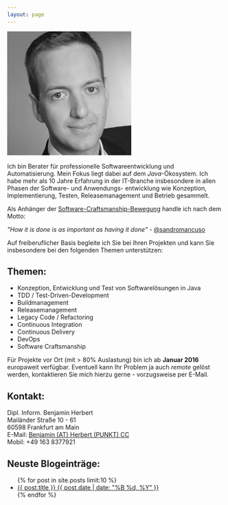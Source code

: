 ```yaml
---
layout: page
---
```

<p>
<div class="pull-right">

 <img src="images/bh.jpg" alt="Foto von Benjamin Herbert"/>

</div>
</p>

Ich bin Berater für professionelle Softwareentwicklung und Automatisierung. Mein Fokus
liegt dabei auf dem *Java*-Ökosystem. Ich habe mehr als 10 Jahre Erfahrung in der IT-Branche insbesondere in allen Phasen der Software- und Anwendungs- entwicklung
wie Konzeption, Implementierung, Testen, Releasemanagement und Betrieb gesammelt.

Als Anhänger der [Software-Craftsmanship-Bewegung](http://manifesto.softwarecraftsmanship.org/#/de)
handle ich nach dem Motto:

<cite>"How it is done is as important as having it done"</cite> - [@sandromancuso](https://twitter.com/sandromancuso)

Auf freiberuflicher Basis begleite ich Sie bei Ihren Projekten und kann Sie
insbesondere bei den folgenden Themen unterstützen:

## Themen:
* Konzeption, Entwicklung und Test von Softwarelösungen in Java
* TDD / Test-Driven-Development
* Buildmanagement
* Releasemanagement
* Legacy Code / Refactoring
* Continuous Integration
* Continuous Delivery
* DevOps
* Software Craftsmanship

Für Projekte vor Ort (mit > 80% Auslastung) bin ich ab **Januar 2016** europaweit verfügbar.
Eventuell kann Ihr Problem ja auch *remote* gelöst werden, kontaktieren Sie mich hierzu gerne - vorzugsweise per E-Mail.

## Kontakt:

Dipl. Inform. Benjamin Herbert<br />
Mailänder Straße 10 - 61<br />
60598 Frankfurt am Main<br />
E-Mail: <a href="&#109;&#097;&#105;&#108;&#116;&#111;:&#098;&#101;&#110;&#106;&#097;&#109;&#105;&#110;&#064;&#104;&#101;&#114;&#098;&#101;&#114;&#116;&#046;&#099;&#099;?Subject=Anfrage" target="">
Benjamin (AT) Herbert (PUNKT) CC</a> <br />
Mobil: +49 163 8377921<br />

## Neuste Blogeinträge:

<ul class="post-list">
{% for post in site.posts limit:10 %}
  <li><article><a href="{{ site.url }}{{ post.url }}">{{ post.title }} <span class="entry-date"><time datetime="{{ post.date | date_to_xmlschema }}">{{ post.date | date: "%B %d, %Y" }}</time></span></a></article></li>
{% endfor %}
</ul>
